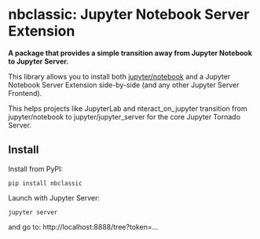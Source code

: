 # nbclassic: Jupyter Notebook Server Extension

**A package that provides a simple transition away from Jupyter Notebook to Jupyter Server.**

This library allows you to install both [jupyter/notebook](http://localhost:8888/tree) and a Jupyter Notebook Server Extension side-by-side (and any other Jupyter Server Frontend).

This helps projects like JupyterLab and nteract_on_jupyter transition from jupyter/notebook to jupyter/jupyter_server for the core Jupyter Tornado Server.

## Install

Install from PyPI:
```
pip install nbclassic
```

Launch with Jupyter Server:
```
jupyter server
```
and go to: http://localhost:8888/tree?token=...
